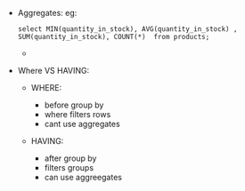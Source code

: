 -  Aggregates:
   eg: 
   ```
   select MIN(quantity_in_stock), AVG(quantity_in_stock) , SUM(quantity_in_stock), COUNT(*)  from products;
   ```

    - 

- Where VS HAVING:

    - WHERE:
        - before group by      
        - where filters rows
        - cant use aggregates

    - HAVING:
        - after group by
        - filters groups
        - can use aggreegates
